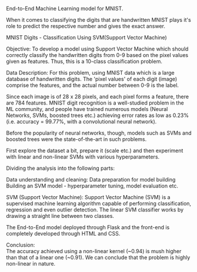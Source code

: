 
End-to-End Machine Learning model for MNIST.

When it comes to classifying the digits that are handwritten MNIST plays it's role to predict the respective number and gives the exact answer.


MNIST Digits - Classification Using SVM(Support Vector Machine)

Objective: 
      To develop a model using Support Vector Machine which should correctly classify the handwritten digits from 0-9 based on the pixel values given as features. Thus, this is a 10-class classification problem.
      
Data Description: 
      For this problem, using MNIST data which is a large database of handwritten digits. The 'pixel values' of each digit (image) comprise the features, and the actual number between 0-9 is the label.
      
Since each image is of 28 x 28 pixels, and each pixel forms a feature, there are 784 features. MNIST digit recognition is a well-studied problem in the ML community, and people have trained numerous models (Neural Networks, SVMs, boosted trees etc.) achieving error rates as low as 0.23% (i.e. accuracy = 99.77%, with a convolutional neural network).

Before the popularity of neural networks, though, models such as SVMs and boosted trees were the state-of-the-art in such problems.

First explore the dataset a bit, prepare it (scale etc.) and then experiment with linear and non-linear SVMs with various hyperparameters.

Dividing the analysis into the following parts:

Data understanding and cleaning: Data preparation for model building Building an SVM model - hyperparameter tuning, model evaluation etc.

SVM (Support Vector Machine):
  Support Vector Machine (SVM) is a supervised machine learning algorithm capable of performing classification, regression and even outlier detection. The linear SVM classifier works by drawing a straight line between two classes.
  
  The End-to-End model deployed through Flask and the front-end is completely developed through HTML and CSS.
  
Conclusion:  
  The accuracy achieved using a non-linear kernel (~0.94) is mush higher than that of a linear one (~0.91). We can conclude that the problem is highly non-linear in nature.
